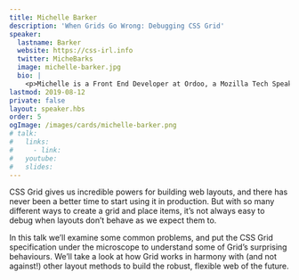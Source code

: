 ```yaml
---
title: Michelle Barker
description: 'When Grids Go Wrong: Debugging CSS Grid'
speaker:
  lastname: Barker
  website: https://css-irl.info
  twitter: MicheBarks
  image: michelle-barker.jpg
  bio: |
    <p>Michelle is a Front End Developer at Ordoo, a Mozilla Tech Speaker and author of front-end blog <a href="https://css-irl.info/">CSS { In Real Life }</a>. She has written articles for CSS Tricks, Smashing Magazine, and Web Designer Magazine, to name a few. She enjoys experimenting with new CSS features and helping others learn about them.</p>
lastmod: 2019-08-12
private: false
layout: speaker.hbs
order: 5
ogImage: /images/cards/michelle-barker.png
# talk:
#   links:
#     - link:
#   youtube:
#   slides:
---
```


CSS Grid gives us incredible powers for building web layouts, and there has never been a better time to start using it in production. But with so many different ways to create a grid and place items, it’s not always easy to debug when layouts don’t behave as we expect them to.

In this talk we’ll examine some common problems, and put the CSS Grid specification under the microscope to understand some of Grid’s surprising behaviours. We’ll take a look at how Grid works in harmony with (and not against!) other layout methods to build the robust, flexible web of the future.
